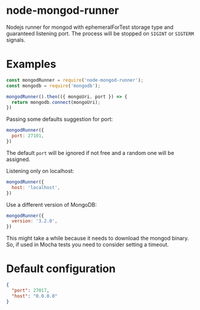 # node-mongod-runner
Nodejs runner for mongod with ephemeralForTest storage type and guaranteed listening port.
The process will be stopped on `SIGINT` or `SIGTERM` signals.

# Examples

```javascript
const mongodRunner = require('node-mongod-runner');
const mongodb = require('mongodb');

mongodRunner().then(({ mongoUri, port }) => {
  return mongodb.connect(mongoUri);
})
```

Passing some defaults suggestion for port:

```javascript
mongodRunner({
  port: 27101,
})
```
The default `port` will be ignored if not free and a random one will be assigned.

Listening only on localhost:
```javascript
mongodRunner({
  host: 'localhost',
})
```

Use a different version of MongoDB:
```javascript
mongodRunner({
  version: '3.2.0',
})
```
This might take a while because it needs to download the mongod binary. 
So, if used in Mocha tests you need to consider setting a timeout.

# Default configuration

```json
{
  "port": 27017,
  "host": "0.0.0.0"
}
```
